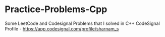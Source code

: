 # Practice-Problems-Cpp
Some LeetCode and Codesignal Problems that I solved in C++
CodeSignal Profile - https://app.codesignal.com/profile/sharnam_s
